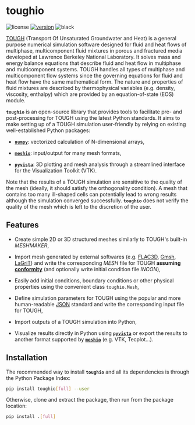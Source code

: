 # toughio
![license](https://img.shields.io/badge/license-MIT-green)
[![version](https://img.shields.io/pypi/v/toughio.svg?style=flat)](https://pypi.org/project/toughio)
![black](https://img.shields.io/badge/style-black-black)

[TOUGH](https://tough.lbl.gov/) (Transport Of Unsaturated Groundwater and Heat) is a general purpose numerical simulation software designed for fluid and heat flows of multiphase, multicomponent fluid mixtures in porous and fractured media developed at Lawrence Berkeley National Laboratory. It solves mass and energy balance equations that describe fluid and heat flow in multiphase and multicomponent systems. TOUGH handles all types of multiphase and multicomponent flow systems since the governing equations for fluid and heat flow have the same mathematical form. The nature and properties of fluid mixtures are described by thermophysical variables (e.g. density, viscosity, enthalpy) which are provided by an equation-of-state (EOS) module.

**``toughio``** is an open-source library that provides tools to facilitate pre- and post-processing for TOUGH using the latest Python standards. It aims to make setting up of a TOUGH simulation user-friendly by relying on existing well-established Python packages:

* [**``numpy``**](https://numpy.org/): vectorized calculation of N-dimensional arrays,

* [**``meshio``**](https://github.com/nschloe/meshio): input/output for many mesh formats,

* [**``pyvista``**](https://github.com/pyvista/pyvista): 3D plotting and mesh analysis through a streamlined interface for the Visualization Toolkit (VTK).

Note that the results of a TOUGH simulation are sensitive to the quality of the mesh (ideally, it should satisfy the orthogonality condition). A mesh that contains too many ill-shaped cells can potentially lead to wrong results although the simulation converged successfully. **``toughio``** does not verify the quality of the mesh which is left to the discretion of the user.


## Features

* Create simple 2D or 3D structured meshes similarly to TOUGH's built-in *MESHMAKER*,

* Import mesh generated by external softwares (e.g. [FLAC3D](https://www.itascacg.com/software/flac3d), [Gmsh](http://gmsh.info/), [LaGriT](https://meshing.lanl.gov/)) and write the corresponding *MESH* file for TOUGH **assuming [conformity](https://www.quora.com/What-is-non-conformal-mesh-in-CFD)** (and optionally write initial condition file *INCON*),

* Easily add initial conditions, boundary conditions or other physical properties using the convenient class ``toughio.Mesh``,

* Define simulation parameters for TOUGH using the popular and more human-readable [JSON](http://json.org/) standard and write the corresponding input file for TOUGH,

* Import outputs of a TOUGH simulation into Python,

* Visualize results directly in Python using [**``pyvista``**](https://github.com/pyvista/pyvista) or export the results to another format supported by [**``meshio``**](https://github.com/nschloe/meshio) (e.g. VTK, Tecplot...).


## Installation

The recommended way to install **``toughio``** and all its dependencies is through the Python Package Index:

```bash
pip install toughio[full] --user
```

Otherwise, clone and extract the package, then run from the package location:

```bash
pip install .[full]
```
